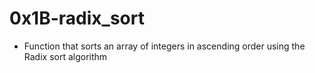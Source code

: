 # 0x1B-radix_sort
- Function that sorts an array of integers in ascending order using the Radix sort algorithm
